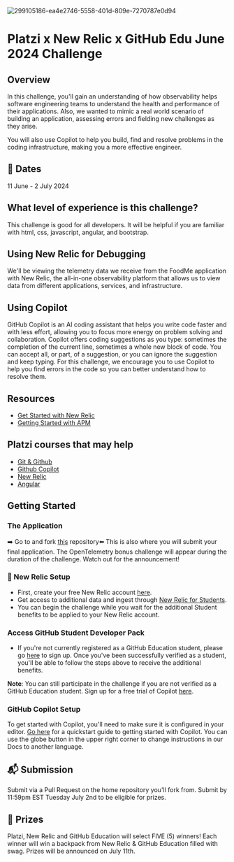 ![299105186-ea4e2746-5558-401d-809e-7270787e0d94](https://github.com/gittogethers/platzi/assets/107881423/e89f79c9-2110-4d5a-8de5-854030b444e4)

# Platzi x New Relic x GitHub Edu June 2024 Challenge

## Overview
In this challenge, you'll gain an understanding of how observability helps software engineering teams to understand the health and performance of their applications. Also, we wanted to mimic a real world scenario of building an application, assessing errors and fielding new challenges as they arise.

You will also use Copilot to help you build, find and resolve problems in the coding infrastructure, making you a more effective engineer.

## 📆 Dates
11 June - 2 July 2024

## What level of experience is this challenge?
This challenge is good for all developers. It will be helpful if you are familiar with html, css, javascript, angular, and bootstrap. 

## Using New Relic for Debugging
We'll be viewing the telemetry data we receive from the FoodMe application with New Relic, the all-in-one observability platform that allows us to view data from different applications, services, and infrastructure.

## Using Copilot
GitHub Copilot is an AI coding assistant that helps you write code faster and with less effort, allowing you to focus more energy on problem solving and collaboration. Copilot offers coding suggestions as you type: sometimes the completion of the current line, sometimes a whole new block of code. You can accept all, or part, of a suggestion, or you can ignore the suggestion and keep typing. For this challenge, we encourage you to use Copilot to help you find errors in the code so you can better understand how to resolve them.

## Resources
- [Get Started with New Relic](https://docs.newrelic.com/docs/new-relic-solutions/get-started/intro-new-relic/)
- [Getting Started with APM](https://docs.newrelic.com/docs/apm/new-relic-apm/getting-started/introduction-apm/)

## Platzi courses that may help
- [Git & Github](https://platzi.com/cursos/git-github/)
- [Github Copilot](https://platzi.com/cursos/github-copilot/)
- [New Relic](https://platzi.com/ruta/observability/)
- [Angular](https://platzi.com/ruta/web-angular/)

## Getting Started
### The Application
➡️ Go to and fork [this](https://github.com/ritarenee15/foodme-platzi) repository⬅️ This is also where you will submit your final application.
The OpenTelemetry bonus challenge will appear during the duration of the challenge. Watch out for the announcement!

### 🧰 New Relic Setup
- First, create your free New Relic account [here](https://one.newrelic.com?utm_source=github&utm_medium=community&utm_campaign=global-fy25-q1-signups&utm_content=repo).
- Get access to additional data and ingest through [New Relic for Students](https://newrelic.com/students?utm_source=github&utm_medium=community&utm_campaign=global-fy25-q1-kickoff_challenge&utm_content=repo).
- You can begin the challenge while you wait for the additional Student benefits to be applied to your New Relic account.

### Access GitHub Student Developer Pack
- If you're not currently registered as a GitHub Education student, please go [here](https://education.github.com/discount_requests/application?utm_source=2024-06-11-Platzi-Challenge) to sign up. Once you've been successfully verified as a student, you'll be able to follow the steps above to receive the additional benefits.

**Note**: You can still participate in the challenge if you are not verified as a GitHub Education student. Sign up for a free trial of Copilot [here](https://github.com/features/copilot).

### GitHub Copilot Setup
To get started with Copilot, you'll need to make sure it is configured in your editor. [Go here](https://docs.github.com/en/copilot/quickstart) for a quickstart guide to getting started with Copilot. You can use the globe button in the upper right corner to change instructions in our Docs to another language. 

## 📬 Submission
Submit via a Pull Request on the home repository you'll fork from. Submit by 11:59pm EST Tuesday July 2nd to be eligible for prizes.

## 🥇 Prizes
Platzi, New Relic and GitHub Education will select FIVE (5) winners! Each winner will win a backpack from New Relic & GitHub Education filled with swag. Prizes will be announced on July 11th.
